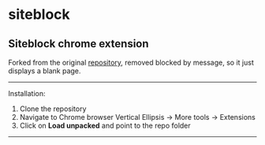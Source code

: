 # siteblock
**Siteblock chrome extension**
---

Forked from the original [repository](https://github.com/csapuntz/siteblock), removed blocked by message, so it just displays a blank page.

---

Installation:

1. Clone the repository
2. Navigate to Chrome browser Vertical Ellipsis -> More tools -> Extensions
3. Click on **Load unpacked** and point to the repo folder

---

